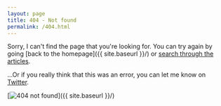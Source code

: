 ```yaml
---
layout: page
title: 404 - Not found
permalink: /404.html
---
```


Sorry, I can't find the page that you're looking for. You can try again by going [back to the homepage]({{ site.baseurl }}/) or [search through the articles](/search).

...Or if you really think that this was an error, you can let me know on [Twitter](https://www.twitter.com/amit_merchant).

[<img src="{{ site.baseurl }}/images/scarecrow-404.svg" alt="404 not found" />]({{ site.baseurl }}/)
